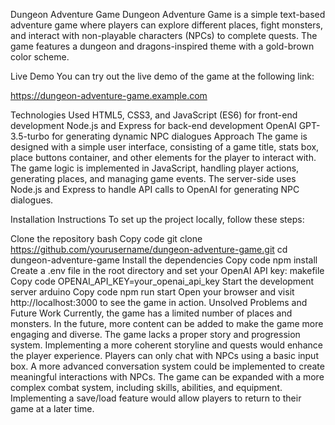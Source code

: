 Dungeon Adventure Game
Dungeon Adventure Game is a simple text-based adventure game where players can explore different places, fight monsters, and interact with non-playable characters (NPCs) to complete quests. The game features a dungeon and dragons-inspired theme with a gold-brown color scheme.

Live Demo
You can try out the live demo of the game at the following link:

https://dungeon-adventure-game.example.com

Technologies Used
HTML5, CSS3, and JavaScript (ES6) for front-end development
Node.js and Express for back-end development
OpenAI GPT-3.5-turbo for generating dynamic NPC dialogues
Approach
The game is designed with a simple user interface, consisting of a game title, stats box, place buttons container, and other elements for the player to interact with. The game logic is implemented in JavaScript, handling player actions, generating places, and managing game events. The server-side uses Node.js and Express to handle API calls to OpenAI for generating NPC dialogues.

Installation Instructions
To set up the project locally, follow these steps:

Clone the repository
bash
Copy code
git clone https://github.com/yourusername/dungeon-adventure-game.git
cd dungeon-adventure-game
Install the dependencies
Copy code
npm install
Create a .env file in the root directory and set your OpenAI API key:
makefile
Copy code
OPENAI_API_KEY=your_openai_api_key
Start the development server
arduino
Copy code
npm run start
Open your browser and visit http://localhost:3000 to see the game in action.
Unsolved Problems and Future Work
Currently, the game has a limited number of places and monsters. In the future, more content can be added to make the game more engaging and diverse.
The game lacks a proper story and progression system. Implementing a more coherent storyline and quests would enhance the player experience.
Players can only chat with NPCs using a basic input box. A more advanced conversation system could be implemented to create meaningful interactions with NPCs.
The game can be expanded with a more complex combat system, including skills, abilities, and equipment.
Implementing a save/load feature would allow players to return to their game at a later time.
